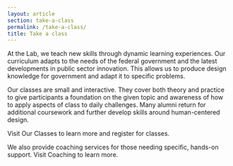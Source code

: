 ```yaml
---
layout: article
section: take-a-class
permalink: /take-a-class/
title: Take a class
---
```


At the Lab, we teach new skills through dynamic learning experiences. Our curriculum adapts to the needs of the federal government and the latest developments in public sector innovation. This allows us to produce design knowledge for government and adapt it to specific problems.

Our classes are small and interactive. They cover both theory and practice to give participants a foundation on the given topic and awareness of how to apply aspects of class to daily challenges. Many alumni return for additional coursework and further develop skills around human-centered design.

Visit Our Classes to learn more and register for classes.

We also provide coaching services for those needing specific, hands-on support.
Visit Coaching to learn more.
